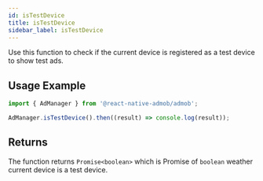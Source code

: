 ```yaml
---
id: isTestDevice
title: isTestDevice
sidebar_label: isTestDevice
---
```


Use this function to check if the current device is registered as a test device to show test ads.

## Usage Example

```js
import { AdManager } from '@react-native-admob/admob';

AdManager.isTestDevice().then((result) => console.log(result));
```

## Returns

The function returns `Promise<boolean>` which is Promise of `boolean` weather current device is a test device.
